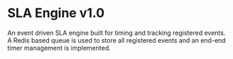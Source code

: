 # **SLA Engine v1.0**

An event driven SLA engine built for timing and tracking registered events. A Redis based queue is used to store all registered events and an end-end timer management is implemented. 


